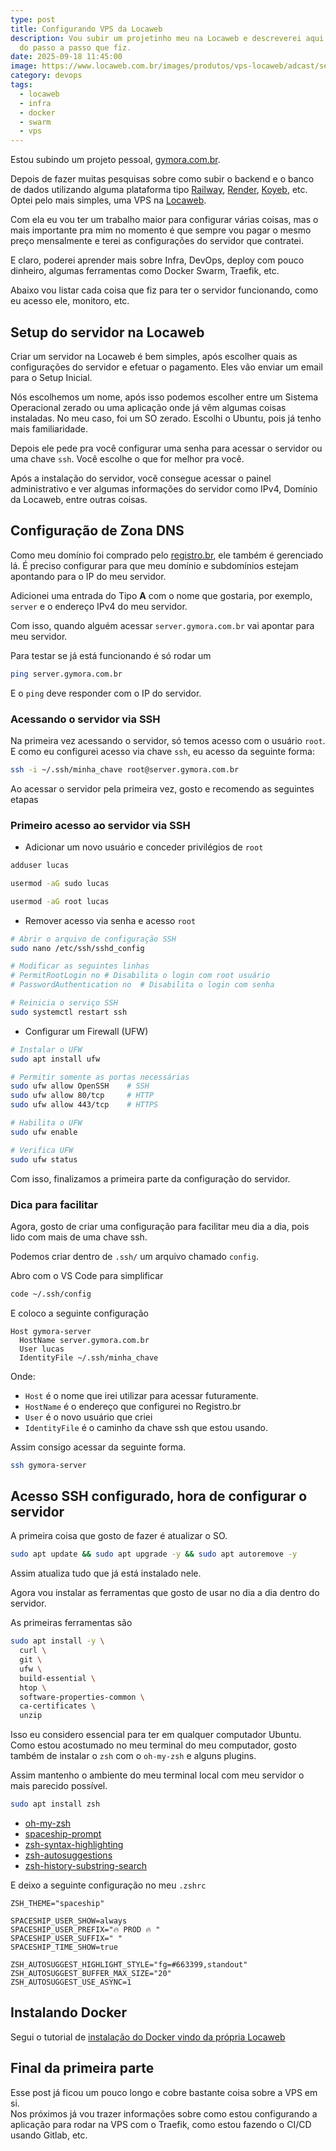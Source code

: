 ```yaml
---
type: post
title: Configurando VPS da Locaweb
description: Vou subir um projetinho meu na Locaweb e descreverei aqui um pouco
  do passo a passo que fiz.
date: 2025-09-18 11:45:00
image: https://www.locaweb.com.br/images/produtos/vps-locaweb/adcast/servidor-vps-ilustracao.webp?v=2.2.26
category: devops
tags:
  - locaweb
  - infra
  - docker
  - swarm
  - vps
---
```

Estou subindo um projeto pessoal, [gymora.com.br](https://gymora.com.br).
  
Depois de fazer muitas pesquisas sobre como subir o backend e o banco de dados utilizando alguma plataforma tipo [Railway](https://railway.com), [Render](https://render.com), [Koyeb](https://www.koyeb.com), etc. Optei pelo mais simples, uma VPS na [Locaweb](https://www.locaweb.com.br/servidor-vps/).  

Com ela eu vou ter um trabalho maior para configurar várias coisas, mas o mais importante pra mim no momento é que sempre vou pagar o mesmo preço mensalmente e terei as configurações do servidor que contratei.  

E claro, poderei aprender mais sobre Infra, DevOps, deploy com pouco dinheiro, algumas ferramentas como Docker Swarm, Traefik, etc.  

Abaixo vou listar cada coisa que fiz para ter o servidor funcionando, como eu acesso ele, monitoro, etc.  

## Setup do servidor na Locaweb

Criar um servidor na Locaweb é bem simples, após escolher quais as configurações do servidor e efetuar o pagamento. Eles vão enviar um email para o Setup Inicial.

Nós escolhemos um nome, após isso podemos escolher entre um Sistema Operacional zerado ou uma aplicação onde já vêm algumas coisas instaladas. No meu caso, foi um SO zerado. Escolhi o Ubuntu, pois já tenho mais familiaridade.

Depois ele pede pra você configurar uma senha para acessar o servidor ou uma chave `ssh`. Você escolhe o que for melhor pra você.

Após a instalação do servidor, você consegue acessar o painel administrativo e ver algumas informações do servidor como IPv4, Domínio da Locaweb, entre outras coisas.


## Configuração de Zona DNS

Como meu domínio foi comprado pelo [registro.br](registro.br), ele também é gerenciado lá. É preciso configurar para que meu domínio e subdomínios estejam apontando para o IP do meu servidor.  

Adicionei uma entrada do Tipo **A** com o nome que gostaria, por exemplo, `server` e o endereço IPv4 do meu servidor.  

Com isso, quando alguém acessar `server.gymora.com.br` vai apontar para meu servidor.  

Para testar se já está funcionando é só rodar um 
```bash
ping server.gymora.com.br
```

E o `ping` deve responder com o IP do servidor.

### Acessando o servidor via SSH

Na primeira vez acessando o servidor, só temos acesso com o usuário `root`. E como eu configurei acesso via chave `ssh`, eu acesso da seguinte forma:

```bash
ssh -i ~/.ssh/minha_chave root@server.gymora.com.br
```

Ao acessar o servidor pela primeira vez, gosto e recomendo as seguintes etapas

### Primeiro acesso ao servidor via SSH

- Adicionar um novo usuário e conceder privilégios de `root`
```bash
adduser lucas

usermod -aG sudo lucas

usermod -aG root lucas
```

- Remover acesso via senha e acesso `root`
```bash
# Abrir o arquivo de configuração SSH
sudo nano /etc/ssh/sshd_config

# Modificar as seguintes linhas
# PermitRootLogin no # Disabilita o login com root usuário
# PasswordAuthentication no  # Disabilita o login com senha

# Reinicia o serviço SSH
sudo systemctl restart ssh
```

- Configurar um Firewall (UFW)
```bash
# Instalar o UFW
sudo apt install ufw

# Permitir somente as portas necessárias
sudo ufw allow OpenSSH    # SSH
sudo ufw allow 80/tcp     # HTTP
sudo ufw allow 443/tcp    # HTTPS

# Habilita o UFW
sudo ufw enable

# Verifica UFW
sudo ufw status
```

Com isso, finalizamos a primeira parte da configuração do servidor.

### Dica para facilitar

Agora, gosto de criar uma configuração para facilitar meu dia a dia, pois lido com mais de uma chave ssh.

Podemos criar dentro de `.ssh/` um arquivo chamado `config`.  

Abro com o VS Code para simplificar

```bash
code ~/.ssh/config
```

E coloco a seguinte configuração

```
Host gymora-server
  HostName server.gymora.com.br
  User lucas
  IdentityFile ~/.ssh/minha_chave
```

Onde:
- `Host` é o nome que irei utilizar para acessar futuramente.
- `HostName` é o endereço que configurei no Registro.br
- `User` é o novo usuário que criei
- `IdentityFile` é o caminho da chave ssh que estou usando.

Assim consigo acessar da seguinte forma.

```bash
ssh gymora-server
```

## Acesso SSH configurado, hora de configurar o servidor

A primeira coisa que gosto de fazer é atualizar o SO.

```bash
sudo apt update && sudo apt upgrade -y && sudo apt autoremove -y
```

Assim atualiza tudo que já está instalado nele.

Agora vou instalar as ferramentas que gosto de usar no dia a dia dentro do servidor.

As primeiras ferramentas são
```bash
sudo apt install -y \
  curl \
  git \
  ufw \
  build-essential \
  htop \
  software-properties-common \
  ca-certificates \
  unzip
``` 

Isso eu considero essencial para ter em qualquer computador Ubuntu.  
Como estou acostumado no meu terminal do meu computador, gosto também de instalar o `zsh` com o `oh-my-zsh` e alguns plugins.

Assim mantenho o ambiente do meu terminal local com meu servidor o mais parecido possível.

```bash
sudo apt install zsh
```

- [oh-my-zsh](https://github.com/ohmyzsh/ohmyzsh?tab=readme-ov-file#basic-installation)
- [spaceship-prompt](https://github.com/spaceship-prompt/spaceship-prompt?tab=readme-ov-file#-installation)
- [zsh-syntax-highlighting](https://github.com/zsh-users/zsh-syntax-highlighting/blob/master/INSTALL.md#oh-my-zsh)
- [zsh-autosuggestions](https://github.com/zsh-users/zsh-syntax-highlighting/blob/master/INSTALL.md#oh-my-zsh)
- [zsh-history-substring-search](https://github.com/zsh-users/zsh-history-substring-search?tab=readme-ov-file#install)

E deixo a seguinte configuração no meu `.zshrc`

```
ZSH_THEME="spaceship"

SPACESHIP_USER_SHOW=always
SPACESHIP_USER_PREFIX="🔥 PROD 🔥 "
SPACESHIP_USER_SUFFIX=" "
SPACESHIP_TIME_SHOW=true

ZSH_AUTOSUGGEST_HIGHLIGHT_STYLE="fg=#663399,standout"
ZSH_AUTOSUGGEST_BUFFER_MAX_SIZE="20"
ZSH_AUTOSUGGEST_USE_ASYNC=1

```

## Instalando Docker

Segui o tutorial de [instalação do Docker vindo da própria Locaweb](https://www.locaweb.com.br/ajuda/wiki/install-docker-ubuntu/)


## Final da primeira parte

Esse post já ficou um pouco longo e cobre bastante coisa sobre a VPS em si.  
Nos próximos já vou trazer informações sobre como estou configurando a aplicação para rodar na VPS com o Traefik, como estou fazendo o CI/CD usando Gitlab, etc.
